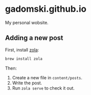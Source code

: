 # gadomski.github.io

My personal wobsite.

## Adding a new post

First, install [zola](https://www.getzola.org/):

```sh
brew install zola
```

Then:

1. Create a new file in `content/posts`.
2. Write the post.
3. Run `zola serve` to check it out.
